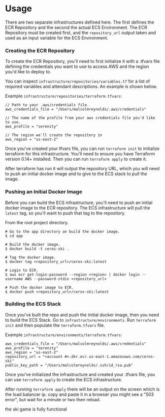 # Usage

There are two separate infrastructures defined here.  The first defines the ECR
Repository and the second the actual ECS Environment.  The ECR Repository must
be created first, and the `repository_url` output taken and used as an input
variable for the ECS Environment.

### Creating the ECR Repository

To create the ECR Repository, you'll need to first initialize it with a .tfvars
file defining the credentials you want to use to access AWS and the region
you'd like to deploy to.

You can inspect `infrastructure/repositories/variables.tf` for a list of
required variables and attendant descriptions.  An example is shown below.

Example `infrastructure/repositories/terraform.tfvars`:
```
// Path to your .aws/credentials file.
aws_credentials_file = "/Users/malcolmreynolds/.aws/credentials"

// The name of the profile from your aws credentials file you'd like to use.
aws_profile = "serenity"

// The region we'll create the repository in
aws_region = "us-east-2"
```

Once you've created your tfvars file, you can run `terraform init` to
initialize terraform for this infrastructure.  You'll need to ensure you have
Terraform version 0.14+ installed.  Then you can run `terraform apply` to
create it.

After terraform has run it will output the repository URL, which you will need
to push an initial docker image and to give to the ECS stack to pull the image.

### Pushing an Initial Docker Image

Before you can build the ECS infrastructure, you'll need to push an initial
docker image to the ECR repository.  The ECS infrastructure will pull the
`latest` tag, so you'll want to push that tag to the repository.

From the root project directory.
```
# Go to the app directory an build the docker image.
$ cd app

# Build the docker image.
$ docker build -t ceros-ski .

# Tag the docker image.
$ docker tag <repository_url>/ceros-ski:latest

# Login to ECR.  
$ aws ecr get-login-password --region <region> | docker login --username AWS --password-stdin <repository_url> 

# Push the docker image to ECR.
$ docker push <repository_url>/ceros-ski:latest
```

### Building the ECS Stack

Once you've built the repo and push the initial docker image, then you need to
build the ECS Stack.  Go to `infrastructure/environments`.  Run `terraform init` and
then populate the `terraform.tfvars` file.

Example `infrastructure/environments/terraform.tfvars`:
```
aws_credentials_file = "/Users/malcolmreynolds/.aws/credentials"
aws_profile = "serenity"
aws_region = "us-east-2"
repository_url = "<account #>.dkr.ecr.us-east-1.amazonaws.com/ceros-ski"
public_key_path = "/Users/malcolmreynolds/.ssh/id_rsa.pub"
```

Once you've initialized the infrastructure and created your .tfvars file, you
can use `terraform apply` to create the ECS infrastructure.

After running `terraform apply` there will be an output on the screen which is the
load balancer ip. copy and paste it in a browser you might see a "503 error", but wait for a minute or two then reload.

the ski game is fully functional

